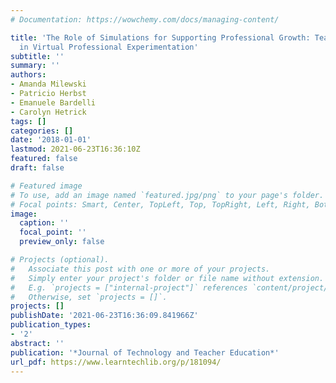```yaml
---
# Documentation: https://wowchemy.com/docs/managing-content/

title: 'The Role of Simulations for Supporting Professional Growth: Teachers’ Engagement
  in Virtual Professional Experimentation'
subtitle: ''
summary: ''
authors:
- Amanda Milewski
- Patricio Herbst
- Emanuele Bardelli
- Carolyn Hetrick
tags: []
categories: []
date: '2018-01-01'
lastmod: 2021-06-23T16:36:10Z
featured: false
draft: false

# Featured image
# To use, add an image named `featured.jpg/png` to your page's folder.
# Focal points: Smart, Center, TopLeft, Top, TopRight, Left, Right, BottomLeft, Bottom, BottomRight.
image:
  caption: ''
  focal_point: ''
  preview_only: false

# Projects (optional).
#   Associate this post with one or more of your projects.
#   Simply enter your project's folder or file name without extension.
#   E.g. `projects = ["internal-project"]` references `content/project/deep-learning/index.md`.
#   Otherwise, set `projects = []`.
projects: []
publishDate: '2021-06-23T16:36:09.841966Z'
publication_types:
- '2'
abstract: ''
publication: '*Journal of Technology and Teacher Education*'
url_pdf: https://www.learntechlib.org/p/181094/
---
```

